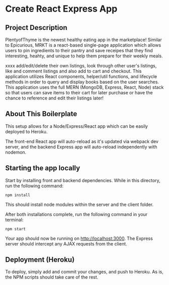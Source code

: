 # Create React Express App

## Project Description

PlentyofThyme is the newest healthy eating app in the marketplace! Similar to Epicurious, MRKT is a react-based single-page application which allows users to pin ingredients to their pantry and save receipes that they find interesting, heahty, and unique to help them prepare for their weekly meals. 

xxxx add/edit/delete their own listings, look through other user's listings, like and comment listings and also add to cart and checkout. This application utilizes React components, helper/util functions, and lifecycle methods in order to query and display books based on the user searches. This application uses the full MERN (MongoDB, Express, React, Node) stack so that users can save items to their cart for later purchase or have the chance to reference and edit their listings later!

## About This Boilerplate

This setup allows for a Node/Express/React app which can be easily deployed to Heroku.

The front-end React app will auto-reload as it's updated via webpack dev server, and the backend Express app will auto-reload independently with nodemon.

## Starting the app locally

Start by installing front and backend dependencies. While in this directory, run the following command:

```
npm install
```

This should install node modules within the server and the client folder.

After both installations complete, run the following command in your terminal:

```
npm start
```

Your app should now be running on <http://localhost:3000>. The Express server should intercept any AJAX requests from the client.

## Deployment (Heroku)

To deploy, simply add and commit your changes, and push to Heroku. As is, the NPM scripts should take care of the rest.
